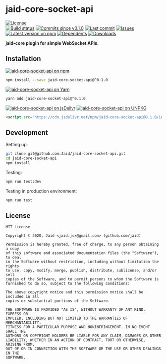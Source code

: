 # jaid-core-socket-api


<a href="https://raw.githubusercontent.com/Jaid/jaid-core-socket-api/master/license.txt"><img src="https://img.shields.io/github/license/Jaid/jaid-core-socket-api?style=flat-square" alt="License"/></a>  
<a href="https://actions-badge.atrox.dev/Jaid/jaid-core-socket-api/goto"><img src="https://img.shields.io/endpoint.svg?style=flat-square&url=https%3A%2F%2Factions-badge.atrox.dev%2FJaid%2Fjaid-core-socket-api%2Fbadge" alt="Build status"/></a> <a href="https://github.com/Jaid/jaid-core-socket-api/commits"><img src="https://img.shields.io/github/commits-since/Jaid/jaid-core-socket-api/v0.1.0?style=flat-square&logo=github" alt="Commits since v0.1.0"/></a> <a href="https://github.com/Jaid/jaid-core-socket-api/commits"><img src="https://img.shields.io/github/last-commit/Jaid/jaid-core-socket-api?style=flat-square&logo=github" alt="Last commit"/></a> <a href="https://github.com/Jaid/jaid-core-socket-api/issues"><img src="https://img.shields.io/github/issues/Jaid/jaid-core-socket-api?style=flat-square&logo=github" alt="Issues"/></a>  
<a href="https://npmjs.com/package/jaid-core-socket-api"><img src="https://img.shields.io/npm/v/jaid-core-socket-api?style=flat-square&logo=npm&label=latest%20version" alt="Latest version on npm"/></a> <a href="https://github.com/Jaid/jaid-core-socket-api/network/dependents"><img src="https://img.shields.io/librariesio/dependents/npm/jaid-core-socket-api?style=flat-square&logo=npm" alt="Dependents"/></a> <a href="https://npmjs.com/package/jaid-core-socket-api"><img src="https://img.shields.io/npm/dm/jaid-core-socket-api?style=flat-square&logo=npm" alt="Downloads"/></a>

**jaid-core plugin for simple WebSocket APIs.**















## Installation
<a href="https://npmjs.com/package/jaid-core-socket-api"><img src="https://img.shields.io/badge/npm-jaid--core--socket--api-C23039?style=flat-square&logo=npm" alt="jaid-core-socket-api on npm"/></a>
```bash
npm install --save jaid-core-socket-api@^0.1.0
```
<a href="https://yarnpkg.com/package/jaid-core-socket-api"><img src="https://img.shields.io/badge/Yarn-jaid--core--socket--api-2F8CB7?style=flat-square&logo=yarn&logoColor=white" alt="jaid-core-socket-api on Yarn"/></a>
```bash
yarn add jaid-core-socket-api@^0.1.0
```
<a href="https://jsdelivr.com/package/npm/jaid-core-socket-api/"><img src="https://img.shields.io/badge/jsDelivr-jaid--core--socket--api-orange?style=flat-square&logo=html5&logoColor=white" alt="jaid-core-socket-api on jsDelivr"/></a> <a href="https://unpkg.com/browse/jaid-core-socket-api/"><img src="https://img.shields.io/badge/UNPKG-jaid--core--socket--api-orange?style=flat-square&logo=html5&logoColor=white" alt="jaid-core-socket-api on UNPKG"/></a>
```html
<script src="https://cdn.jsdelivr.net/npm/jaid-core-socket-api@0.1.0/index.js"/>
```








## Development



Setting up:
```bash
git clone git@github.com:Jaid/jaid-core-socket-api.git
cd jaid-core-socket-api
npm install
```
Testing:
```bash
npm run test:dev
```
Testing in production environment:
```bash
npm run test
```


## License
```text
MIT License

Copyright © 2020, Jaid <jaid.jsx@gmail.com> (github.com/jaid)

Permission is hereby granted, free of charge, to any person obtaining a copy
of this software and associated documentation files (the "Software"), to deal
in the Software without restriction, including without limitation the rights
to use, copy, modify, merge, publish, distribute, sublicense, and/or sell
copies of the Software, and to permit persons to whom the Software is
furnished to do so, subject to the following conditions:

The above copyright notice and this permission notice shall be included in all
copies or substantial portions of the Software.

THE SOFTWARE IS PROVIDED "AS IS", WITHOUT WARRANTY OF ANY KIND, EXPRESS OR
IMPLIED, INCLUDING BUT NOT LIMITED TO THE WARRANTIES OF MERCHANTABILITY,
FITNESS FOR A PARTICULAR PURPOSE AND NONINFRINGEMENT. IN NO EVENT SHALL THE
AUTHORS OR COPYRIGHT HOLDERS BE LIABLE FOR ANY CLAIM, DAMAGES OR OTHER
LIABILITY, WHETHER IN AN ACTION OF CONTRACT, TORT OR OTHERWISE, ARISING FROM,
OUT OF OR IN CONNECTION WITH THE SOFTWARE OR THE USE OR OTHER DEALINGS IN THE
SOFTWARE.
```
